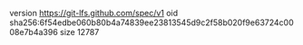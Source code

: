 version https://git-lfs.github.com/spec/v1
oid sha256:6f54edbe060b80b4a74839ee23813545d9c2f58b020f9e63724c0008e7b4a396
size 12787
